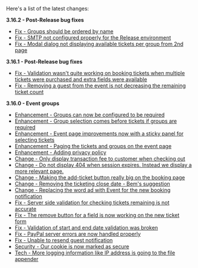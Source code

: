 Here's a list of the latest changes:

**3.16.2 - Post-Release bug fixes**

- [Fix - Groups should be ordered by name](https://trello.com/c/Nh7HAiSD/569-groups-are-not-ordered-by-name)
- [Fix - SMTP not configured properly for the Release environment](https://trello.com/c/bK0Ff6dR/570-smtp-is-not-configured-properly-for-production)
- [Fix - Modal dialog not displaying available tickets per group from 2nd page](https://trello.com/c/h7RjfuXl/581-the-tickets-are-not-visible-for-selection-on-the-2nd-page-of-group-selection)

**3.16.1 - Post-Release bug fixes**

- [Fix - Validation wasn't quite working on booking tickets when multiple tickets were purchased and extra fields were available](https://trello.com/c/9nzJZLnc/567-major-validation-not-working-for-2nd-guest-in-booktickets-page)
- [Fix - Removing a guest from the event is not decreasing the remaining ticket count](https://trello.com/c/IV0K50pq/568-major-removing-a-guest-from-the-event-dashboard-is-not-increasing-the-remaining-tickets)

**3.16.0 - Event groups**

- [Enhancement - Groups can now be configured to be required](https://trello.com/c/v6wEDGSg/533-events-organisers-ability-to-toggle-whether-groups-are-required)
- [Enhancement - Group selection comes before tickets if groups are required](https://trello.com/c/eMKAF5Em/524-events-group-selection-comes-first-if-groups-are-required)
- [Enhancement - Event page improvements now with a sticky panel for selecting tickets](https://trello.com/c/dOJ4x18N/556-event-page-improvement-with-sticky-ticket-panel)
- [Enhancement - Paging the tickets and groups on the event page](https://trello.com/c/26t2phpU/557-event-tickets-and-group-selection-paging)
- [Enhancement - Adding privacy policy](https://trello.com/c/HFhEkSpc/564-add-privacy-policy)
- [Change - Only display transaction fee to customer when checking out](https://trello.com/c/tADMAEbk/548-only-display-transaction-fee-to-consumer-when-booking-purchasing-the-tickets)
- [Change - Do not display 404 when session expires. Instead we display a more relevant page.](https://trello.com/c/0eopf73d/553-404-is-not-a-nice-page-to-display-when-session-is-no-longer-available)
- [Change - Making the add-ticket button really big on the booking page](https://trello.com/c/MyVxAkUq/529-add-a-ticket-very-easy-to-miss-bem)
- [Change - Removing the ticketing close date - Bem's suggestion](https://trello.com/c/XDbm6zgp/531-remove-ticketing-closing-date-from-booking-move-to-ticket-editing-as-part-of-next-release)
- [Change - Replacing the word ad with Event for the new booking notification](https://trello.com/c/NjIbtkk5/560-stills-referring-to-ads-when-i-just-created-an-event-fred)
- [Fix - Server side validation for checking tickets remaining is not accurate](https://trello.com/c/ZDtBrEe4/550-server-side-validation-for-checking-tickets-remaining-is-not-accurate)
- [Fix - The remove button for a field is now working on the new ticket form](https://trello.com/c/AgyqtpDN/549-unable-to-remove-field-in-create-ticket-from-event-dashboard)
- [Fix - Validation of start and end date validation was broken](https://trello.com/c/05y7Q30v/551-date-selection-broken-between-years)
- [Fix - PayPal server errors are now handled properly](https://trello.com/c/uiaNvisu/559-paypal-server-errors-exceptions-are-not-handled-nicely-should-do-something-similar-to-stripe)
- [Fix - Unable to resend guest notification](https://trello.com/c/aQLRtxps/565-unable-to-resend-tickets-to-guest-when-booking-contains-another-tickets)
- [Security - Our cookie is now marked as secure](https://trello.com/c/Hv0oKUjl/555-secure-the-bookie-cookie-so-it-cannot-be-read-on-the-client)
- [Tech - More logging information like IP address is going to the file appender](https://trello.com/c/o48DnLlR/554-more-logging-information-required)
